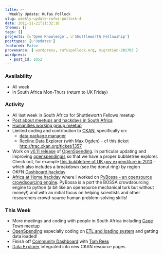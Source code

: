 ```yaml
---
title: >-
  Weekly Update: Rufus Pollock
slug: weekly-update-rufus-pollock-4
date: 2011-11-21T11:32:16
themes: []
tags: []
projects: [u'Open Knowledge', u'Shuttleworth Fellowship']
posttypes: [u'Updates']
featured: False
provenance: [ wordpress, rufuspollock.org, migration-201703 ]
wordpress:
  - post_id: 1052
---
```


### Availability

* All week
* In South Africa Mon-Thurs (return to UK Friday)

### Activity

* All last week in South Africa for Shuttleworth Fellows meetup
* [Post about meetups and hackdays in South Africa][africa@home]
* [Humanities working group meetup][humanities-meetup]
* Limited coding and contribution to [CKAN][], specifically on:
  * [data package manager][dpm]
  * [Recline Data Explorer][recline] (with Max Ogden) - cf this ticket <http://trac.ckan.org/ticket/1357>
* Work on [v0.11 release][os-0.11] of [OpenSpending][]. In particular updating and improving [openspendingjs][] so that we have a proper bubbletree explorer. Check out, for example [this bubbletree of UK gov expenditure in 2010][ose-ukgov] - which also includes a breakdown (see the donut ring) by region
* OKFN [Dashboard hackday](http://wiki.okfn.org/Community_Dashboard_Hackday_Nov_2011)
* [Africa at Home hackday][africa@home] where I worked on [PyBossa - an opensource crowdsourcing engine][PyBossa]. PyBossa is a port the BOSSA crowdsourcing engine to python (a bit like an opensource mechanical turk but without money!) and with an initial focus on helping scientists and other researchers crowd-source human problem-solving skills!

[ose-ukgov]: http://openspending.org/ukgov-finances-cra/explorer?breakdown=region&drilldown=cofog1|cofog2&cut=time.year:2010
[os-0.11]: http://blog.openspending.org/2011/11/16/openspending-v0-11-released/

### This Week

* More meetings and coding with people in South Africa including [Cape Town meetup](http://www.meetup.com/OpenKnowledgeFoundation/Cape-Town/518492/)
* [OpenSpending][] especially coding on [ETL and loading system][os-repo] and getting data loaded!
* Finish off [Community Dashboard][dashboard] with [Tom Rees][zephod]
* [Data Explorer][recline] integrated into new CKAN resource pages

[PyBossa]: https://github.com/citizen-cyberscience-centre/pybossa
[africa@home]: http://blog.okfn.org/2011/11/18/two-open-knowledge-events-in-cape-town-africahome-and-open-knowledge-meetup/
[humanities-meetup]: http://lists.okfn.org/pipermail/open-humanities/2011-November/000170.html
[recline]: https://github.com/okfn/recline

[dashboard]: http://wiki.okfn.org/Community_Dashboard
[datahub]: http://thedatahub.org/
[datahub-mypage]: http://thedatahub.org/user/rufuspollock
[OpenSpending]: http://openspending.org/
[os-issues]: https://github.com/okfn/openspending/issues
[os-userstories]: http://wiki.openspending.org/User_Stories
[os-repo]: https://github.com/okfn/openspending
[plans]: http://blog.okfn.org/2011/10/31/scaling-the-open-data-ecosystem/
[datapkg-v0.9]: http://pypi.python.org/pypi/datapkg/0.9
[datapkg]: http://okfn.org/projects/datapkg
[dpm]: http://wiki.ckan.org/Data_Packages#Data_Package_Manager
[renewal]: http://rufuspollock.org/2011/10/28/shuttleworth-fellowship-renewed/
[jobs]: http://okfn.org/jobs
[ogdcamp]: http://ogdcamp.org/
[CKAN]: http://ckan.org/
[sysadmin work]: http://trac.okfn.org/query?component=sysadmin&status=!closed
[BibServer]: http://bibserver.okfn.org/
[BibServer repo]: http://github.com/okfn/bibserver
[ckanjs]: http://github.com/okfn/ckanjs
[contactme]: http://okfn.org/members/rgrp
[labs]: http://wiki.okfn.org/OKFN_Labs
[zephod]: http://okfn.org/members/zephod
[openspendingjs]: http://wiki.openspending.org/OpenSpendingJS




